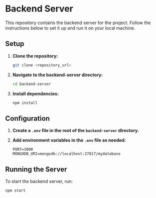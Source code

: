 # Backend Server

This repository contains the backend server for the project. Follow the instructions below to set it up and run it on your local machine.

## Setup

1. **Clone the repository:**

    ```bash
    git clone <repository_url>
    ```

2. **Navigate to the backend-server directory:**

    ```bash
    cd backend-server
    ```

3. **Install dependencies:**

    ```bash
    npm install
    ```

## Configuration

1. **Create a `.env` file in the root of the `backend-server` directory.**

2. **Add environment variables in the `.env` file as needed:**

    ```
    PORT=3000
    MONGODB_URI=mongodb://localhost:27017/mydatabase
    ```

## Running the Server

To start the backend server, run:

```bash
npm start



